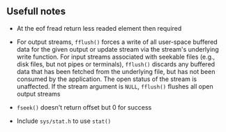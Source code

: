 ## Usefull notes
- At the eof fread return less readed element then required

- For output streams, ``fflush()`` forces a write of all user-space buffered data for the given output or update stream via the stream's  underlying write function. For input streams associated with seekable files (e.g., disk files, but not pipes or terminals), ``fflush()`` discards any buffered data  that  has been fetched from the underlying file, but has not been consumed by the application. The open status of the stream is unaffected. If the stream argument  is  ``NULL``,  ``fflush()`` flushes  all  open  output streams

- ``fseek()`` doesn't return offset but 0 for success

- Include ``sys/stat.h`` to use ``stat()``